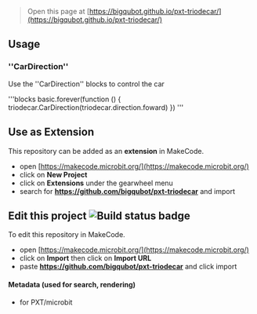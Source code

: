 
> Open this page at [https://bigqubot.github.io/pxt-triodecar/](https://bigqubot.github.io/pxt-triodecar/)
## Usage

### ''CarDirection''

Use the ''CarDirection'' blocks to control the car

'''blocks 
basic.forever(function () {
    triodecar.CarDirection(triodecar.direction.foward)
})
'''

## Use as Extension

This repository can be added as an **extension** in MakeCode.

* open [https://makecode.microbit.org/](https://makecode.microbit.org/)
* click on **New Project**
* click on **Extensions** under the gearwheel menu
* search for **https://github.com/bigqubot/pxt-triodecar** and import

## Edit this project ![Build status badge](https://github.com/bigqubot/pxt-triodecar/workflows/MakeCode/badge.svg)

To edit this repository in MakeCode.

* open [https://makecode.microbit.org/](https://makecode.microbit.org/)
* click on **Import** then click on **Import URL**
* paste **https://github.com/bigqubot/pxt-triodecar** and click import

#### Metadata (used for search, rendering)

* for PXT/microbit
<script src="https://makecode.com/gh-pages-embed.js"></script><script>makeCodeRender("{{ site.makecode.home_url }}", "{{ site.github.owner_name }}/{{ site.github.repository_name }}");</script>
